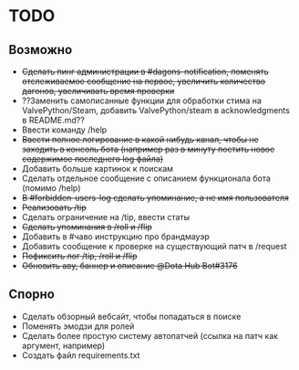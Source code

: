 # TODO

## Возможно
- ~~Сделать пинг администрации в #dagons-notification, поменять отслеживаемое сообщение на первое, увеличить количество дагонов, увеличивать время проверки~~
- ??Заменить самописанные функции для обработки стима на ValvePython/Steam, добавить ValvePython/steam в acknowledgments в README.md??
- Ввести команду /help
- ~~Ввести полное логирование в какой нибудь канал, чтобы не заходить в консоль бота (например раз в минуту постить новое содержимое последнего log файла)~~
- Добавить больше картинок к поискам
- Сделать отдельное сообщение с описанием функционала бота (помимо /help)
- ~~В #forbidden-users-log сделать упоминание, а не имя пользователя~~
- ~~Реализовать /tip~~
- Сделать ограничение на /tip, ввести статы
- ~~Сделать упоминания в /roll и /flip~~
- Добавить в #чаво инструкцию про брандмауэр
- Добавить сообщение к проверке на существующий патч в /request
- ~~Пофиксить лог /tip, /roll и /flip~~
- ~~Обновить аву, баннер и описание @Dota Hub Bot#3176~~

## Спорно
- Сделать обзорный вебсайт, чтобы попадаться в поиске
- Поменять эмодзи для ролей
- Сделать более простую систему автопатчей (ссылка на патч как аргумент, например)
- Создать файл requirements.txt